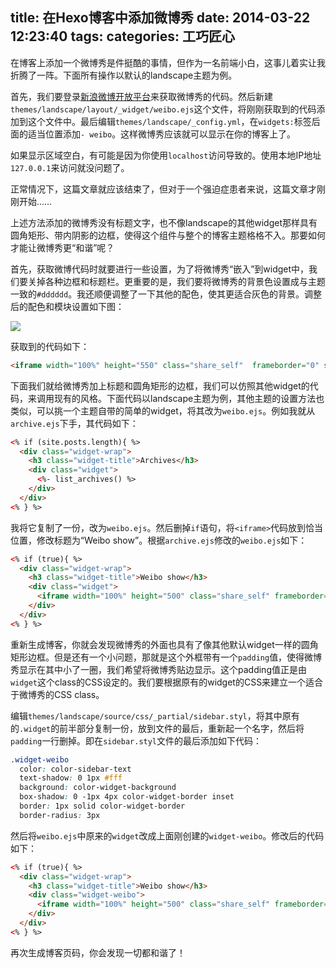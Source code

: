 title: 在Hexo博客中添加微博秀
date: 2014-03-22 12:23:40
tags:
categories: 工巧匠心
---

在博客上添加一个微博秀是件挺酷的事情，但作为一名前端小白，这事儿着实让我折腾了一阵。下面所有操作以默认的landscape主题为例。

首先，我们要登录[新浪微博开放平台](http://app.weibo.com/tool/weiboshow)来获取微博秀的代码。然后新建`themes/landscape/layout/_widget/weibo.ejs`这个文件，将刚刚获取到的代码添加到这个文件中。最后编辑`themes/landscape/_config.yml`，在`widgets:`标签后面的适当位置添加`- weibo`。这样微博秀应该就可以显示在你的博客上了。

如果显示区域空白，有可能是因为你使用`localhost`访问导致的。使用本地IP地址`127.0.0.1`来访问就没问题了。

正常情况下，这篇文章就应该结束了，但对于一个强迫症患者来说，这篇文章才刚刚开始……

<!--more-->

上述方法添加的微博秀没有标题文字，也不像landscape的其他widget那样具有圆角矩形、带内阴影的边框，使得这个组件与整个的博客主题格格不入。那要如何才能让微博秀更“和谐”呢？

首先，获取微博代码时就要进行一些设置，为了将微博秀“嵌入”到widget中，我们要关掉各种边框和标题栏。更重要的是，我们要将微博秀的背景色设置成与主题一致的`#dddddd`。我还顺便调整了一下其他的配色，使其更适合灰色的背景。调整后的配色和模块设置如下图：

![][weibo-code]

获取到的代码如下：

``` html
<iframe width="100%" height="550" class="share_self"  frameborder="0" scrolling="no" src="http://widget.weibo.com/weiboshow/index.php?language=&width=0&height=550&fansRow=1&ptype=1&speed=0&skin=2&isTitle=0&noborder=0&isWeibo=1&isFans=0&uid=1839031723&verifier=2dad15cd&colors=dddddd,dddddd,4473924,0069a4,dddddd&dpc=1"></iframe>
```

下面我们就给微博秀加上标题和圆角矩形的边框，我们可以仿照其他widget的代码，来调用现有的风格。下面代码以landscape主题为例，其他主题的设置方法也类似，可以挑一个主题自带的简单的widget，将其改为`weibo.ejs`。例如我就从`archive.ejs`下手，其代码如下：

``` html
<% if (site.posts.length){ %>
  <div class="widget-wrap">
    <h3 class="widget-title">Archives</h3>
    <div class="widget">
      <%- list_archives() %>
    </div>
  </div>
<% } %>
```

我将它复制了一份，改为`weibo.ejs`。然后删掉`if`语句，将`<iframe>`代码放到恰当位置，修改标题为“Weibo show”。根据`archive.ejs`修改的`weibo.ejs`如下：

``` html
<% if (true){ %>
  <div class="widget-wrap">
    <h3 class="widget-title">Weibo show</h3>
    <div class="widget">
      <iframe width="100%" height="500" class="share_self" frameborder="0" scrolling="no" src="http://widget.weibo.com/weiboshow/index.php?language=&width=0&height=550&fansRow=1&ptype=1&speed=0&skin=2&isTitle=0&noborder=0&isWeibo=1&isFans=0&uid=1839031723&verifier=2dad15cd&colors=dddddd,dddddd,4473924,0069a4,dddddd&dpc=1"></iframe>
    </div>
  </div>
<% } %>
```

重新生成博客，你就会发现微博秀的外面也具有了像其他默认widget一样的圆角矩形边框。但是还有一个小问题，那就是这个外框带有一个`padding`值，使得微博秀显示在其中小了一圈，我们希望将微博秀贴边显示。这个padding值正是由`widget`这个class的CSS设定的。我们要根据原有的widget的CSS来建立一个适合于微博秀的CSS class。

编辑`themes/landscape/source/css/_partial/sidebar.styl`，将其中原有的`.widget`的前半部分复制一份，放到文件的最后，重新起一个名字，然后将`padding`一行删掉。即在`sidebar.styl`文件的最后添加如下代码：

``` css
.widget-weibo
  color: color-sidebar-text
  text-shadow: 0 1px #fff
  background: color-widget-background
  box-shadow: 0 -1px 4px color-widget-border inset
  border: 1px solid color-widget-border
  border-radius: 3px
```

然后将`weibo.ejs`中原来的`widget`改成上面刚创建的`widget-weibo`。修改后的代码如下：

``` html
<% if (true){ %>
  <div class="widget-wrap">
    <h3 class="widget-title">Weibo show</h3>
    <div class="widget-weibo">
      <iframe width="100%" height="500" class="share_self" frameborder="0" scrolling="no" src="http://widget.weibo.com/weiboshow/index.php?language=&width=0&height=550&fansRow=1&ptype=1&speed=0&skin=2&isTitle=0&noborder=0&isWeibo=1&isFans=0&uid=1839031723&verifier=2dad15cd&colors=dddddd,dddddd,4473924,0069a4,dddddd&dpc=1"></iframe>
    </div>
  </div>
<% } %>
```

再次生成博客页码，你会发现一切都和谐了！

[weibo-code]: /images/weibo-show-1.png